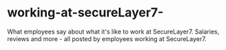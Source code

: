 # working-at-secureLayer7-
What employees say about what it's like to work at SecureLayer7. Salaries, reviews and more - all posted by employees working at SecureLayer7.
